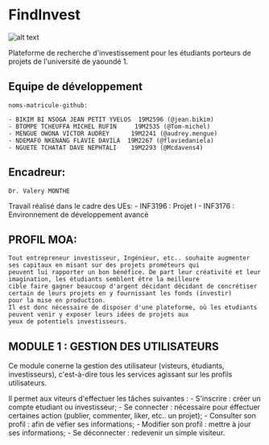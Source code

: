 # FindInvest
![alt text](https://gitlab.com/Tom-michel/FindInvest/-/raw/tom/static/img/logo1.png?raw=true)


Plateforme de recherche d'investissement pour les étudiants porteurs de projets de l'université de yaoundé 1.

Equipe de développement
----------------------- 

    noms-matricule-github:

	- BIKIM BI NSOGA JEAN PETIT YVELOS  19M2596 (@jean.bikim)
	- BTOMPE TCHEUFFA MICHEL RUFIN     19M2535 (@Tom-michel)
	- MENGUE OWONA VICTOR AUDREY	  19M2241 (@audrey.mengue)
	- NDEMAFO NKENANG FLAVIE DAVILA  19M2267 (@flaviedaniela)
	- NGUETE TCHATAT DAVE NEPHTALI	  19M2293 (@Mcdavens4)
	
Encadreur:
----------

	Dr. Valery MONTHE

Travail réalisé dans le cadre des UEs:
	- INF3196 : Projet I 
	- INF3176 : Environnement de développement avancé



PROFIL MOA:
-----------

	Tout entrepreneur investisseur, Ingénieur, etc.. souhaite augmenter ses capitaux en misant sur des projets prométeurs qui 
	peuvent lui rapporter un bon bénéfice. De part leur créativité et leur imagination, les étudiants semblent être la meilleure 
	cible faire gagner beaucoup d'argent décidant décidant de concrétiser certain de leurs projets en y fournissant les fonds (investir) 
	pour la mise en production.
	Il est donc nécessaire de disposer d'une plateforme, où les etudiants peuvent venir y exposer leurs idées de projets aux 
	yeux de potentiels investisseurs.



MODULE 1 : GESTION DES UTILISATEURS
-----------------------------------


Ce module conerne la gestion des utilisateur (visteurs, étudiants, investisseurs), c'est-à-dire tous les
services agissant sur les profils utilisateurs.

Il permet aux viteurs d'effectuer les tâches suivantes :
	- S'inscrire : créer un compte etudiant ou investisseur;
	- Se connecter : nécessaire pour éffectuer certaines action (publier, commenter, liker, etc.. un projet);
	- Consulter son profil : afin de véfier ses informations;
	- Modifier son profil : mettre à jour ses informations;
	- Se déconnecter : redevenir un simple visiteur.



